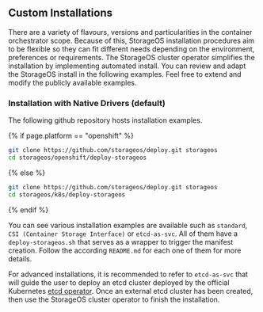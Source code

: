 ## Custom Installations

There are a variety of flavours, versions and particularities in the container
orchestrator scope. Because of this, StorageOS installation procedures aim to
be flexible so they can fit different needs depending on the environment,
preferences or requirements. The StorageOS cluster operator simplifies the installation
by implementing automated install. You can review and adapt the StorageOS install
in the following examples. Feel free to extend and modify the publicly available
examples.

### Installation with Native Drivers (default)

The following github repository hosts installation examples.

{% if page.platform == "openshift" %}
```bash
git clone https://github.com/storageos/deploy.git storageos
cd storageos/openshift/deploy-storageos
```
{% else %}
```bash
git clone https://github.com/storageos/deploy.git storageos
cd storageos/k8s/deploy-storageos
```
{% endif %}

You can see various installation examples are available such as `standard`, 
`CSI (Container Storage Interface)` or `etcd-as-svc`. All of them have a
`deploy-storageos.sh` that serves as a wrapper to trigger the manifest
creation. Follow the according `README.md` for each one of them for more
details.

For advanced installations, it is recommended to refer to `etcd-as-svc` that
will guide the user to deploy an etcd cluster deployed by the official
Kubernetes [etcd operator](https://github.com/coreos/etcd-operator). Once an
external etcd cluster has been created, then use the StorageOS cluster operator
to finish the installation.
